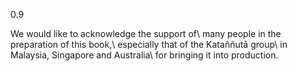 0.9

We would like to acknowledge the support of\\
many people in the preparation of this book,\\
especially that of the Kataññutā group\\
in Malaysia, Singapore and Australia\\
for bringing it into production.
